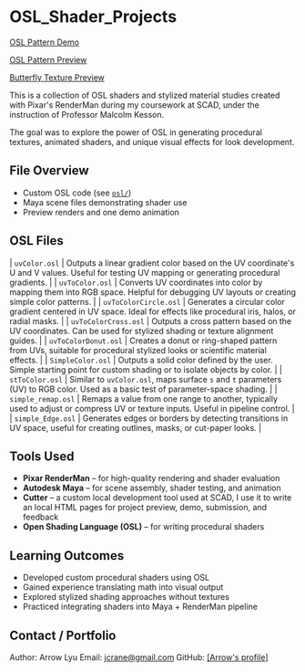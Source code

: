 # OSL_Shader_Projects
[OSL Pattern Demo](./osl_pattern_demo.mp4)

[OSL Pattern Preview](./preview_osl_pattern.jpg) 

[Butterfly Texture Preview](./preview_butterfly.jpg)


This is a collection of OSL shaders and stylized material studies created with Pixar's RenderMan during my coursework at SCAD, under the instruction of Professor Malcolm Kesson.

The goal was to explore the power of OSL in generating procedural textures, animated shaders, and unique visual effects for look development.

## File Overview

- Custom OSL code (see [`osl/`](./osl))
- Maya scene files demonstrating shader use
- Preview renders and one demo animation

## OSL Files
| `uvColor.osl`         | Outputs a linear gradient color based on the UV coordinate's U and V values. Useful for testing UV mapping or generating procedural gradients. |
| `uvToColor.osl`       | Converts UV coordinates into color by mapping them into RGB space. Helpful for debugging UV layouts or creating simple color patterns.         |
| `uvToColorCircle.osl` | Generates a circular color gradient centered in UV space. Ideal for effects like procedural iris, halos, or radial masks.                      |
| `uvToColorCross.osl`  | Outputs a cross pattern based on the UV coordinates. Can be used for stylized shading or texture alignment guides.                             |
| `uvToColorDonut.osl`  | Creates a donut or ring-shaped pattern from UVs, suitable for procedural stylized looks or scientific material effects.                        |
| `SimpleColor.osl`     | Outputs a solid color defined by the user. Simple starting point for custom shading or to isolate objects by color.                            |
| `stToColor.osl`       | Similar to `uvColor.osl`, maps surface `s` and `t` parameters (UV) to RGB color. Used as a basic test of parameter-space shading.              |
| `simple_remap.osl`    | Remaps a value from one range to another, typically used to adjust or compress UV or texture inputs. Useful in pipeline control.               |
| `simple_Edge.osl`     | Generates edges or borders by detecting transitions in UV space, useful for creating outlines, masks, or cut-paper looks.                      |



## Tools Used

- **Pixar RenderMan** – for high-quality rendering and shader evaluation
- **Autodesk Maya** – for scene assembly, shader testing, and animation
- **Cutter** – a custom local development tool used at SCAD, I use it to write an local HTML pages for project preview, demo, submission, and feedback
- **Open Shading Language (OSL)** – for writing procedural shaders

## Learning Outcomes

- Developed custom procedural shaders using OSL
- Gained experience translating math into visual output
- Explored stylized shading approaches without textures
- Practiced integrating shaders into Maya + RenderMan pipeline

## Contact / Portfolio
Author: Arrow Lyu 
Email: jcrane@gmail.com
GitHub: [[Arrow's profile]](https://github.com/ArrowAlrakis)
